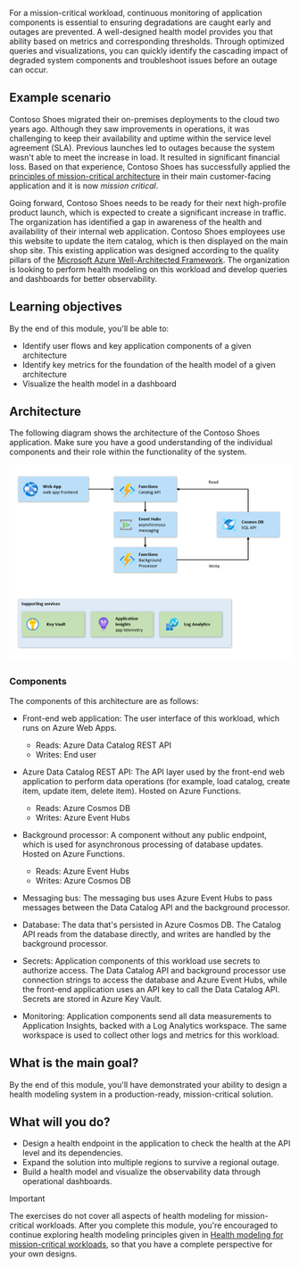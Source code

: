 For a mission-critical workload, continuous monitoring of application components is essential to ensuring degradations are caught early and outages are prevented. A well-designed health model provides you that ability based on metrics and corresponding thresholds. Through optimized queries and visualizations, you can quickly identify the cascading impact of degraded system components and troubleshoot issues before an outage can occur.

## Example scenario

Contoso Shoes migrated their on-premises deployments to the cloud two years ago. Although they saw improvements in operations, it was challenging to keep their availability and uptime within the service level agreement (SLA). Previous launches led to outages because the system wasn't able to meet the increase in load. It resulted in significant financial loss. Based on that experience, Contoso Shoes has successfully applied the [principles of mission-critical architecture](https://learn.microsoft.com/azure/architecture/framework/mission-critical/mission-critical-design-principles) in their main customer-facing application and it is now *mission critical*.

Going forward, Contoso Shoes needs to be ready for their next high-profile product launch, which is expected to create a significant increase in traffic. The organization has identified a gap in awareness of the health and availability of their internal web application. Contoso Shoes employees use this website to update the item catalog, which is then displayed on the main shop site. This existing application was designed according to the quality pillars of the [Microsoft Azure Well-Architected Framework](/azure/architecture/framework). The organization is looking to perform health modeling on this workload and develop queries and dashboards for better observability.

## Learning objectives

By the end of this module, you'll be able to:

- Identify user flows and key application components of a given architecture
- Identify key metrics for the foundation of the health model of a given architecture
- Visualize the health model in a dashboard

## Architecture

The following diagram shows the architecture of the Contoso Shoes application. Make sure you have a good understanding of the individual components and their role within the functionality of the system.

![Diagram showing the architecture for the Contoso Shoes application.](../media/contoso-shoes-architecture.png)

### Components

The components of this architecture are as follows:

- Front-end web application: The user interface of this workload, which runs on Azure Web Apps.
  - Reads: Azure Data Catalog REST API
  - Writes: End user

- Azure Data Catalog REST API: The API layer used by the front-end web application to perform data operations (for example, load catalog, create item, update item, delete item). Hosted on Azure Functions.
  - Reads: Azure Cosmos DB
  - Writes: Azure Event Hubs

- Background processor: A component without any public endpoint, which is used for asynchronous processing of database updates. Hosted on Azure Functions.
  - Reads: Azure Event Hubs
  - Writes: Azure Cosmos DB

- Messaging bus: The messaging bus uses Azure Event Hubs to pass messages between the Data Catalog API and the background processor.

- Database: The data that's persisted in Azure Cosmos DB. The Catalog API reads from the database directly, and writes are handled by the background processor.

- Secrets: Application components of this workload use secrets to authorize access. The Data Catalog API and background processor use connection strings to access the database and Azure Event Hubs, while the front-end application uses an API key to call the Data Catalog API. Secrets are stored in Azure Key Vault.

- Monitoring: Application components send all data measurements to Application Insights, backed with a Log Analytics workspace. The same workspace is used to collect other logs and metrics for this workload.

## What is the main goal?

By the end of this module, you'll have demonstrated your ability to design a health modeling system in a production-ready, mission-critical solution.

## What will you do?

- Design a health endpoint in the application to check the health at the API level and its dependencies.
- Expand the solution into multiple regions to survive a regional outage.
- Build a health model and visualize the observability data through operational dashboards.

> [!IMPORTANT]
>
> The exercises do not cover all aspects of health modeling for mission-critical workloads. After you complete this module, you're encouraged to continue exploring health modeling principles given in [Health modeling for mission-critical workloads](/azure/architecture/reference-architectures/containers/aks-mission-critical/mission-critical-health-modeling), so that you have a complete perspective for your own designs.
